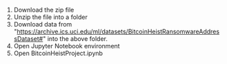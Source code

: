 1. Download the zip file
2. Unzip the file into a folder
3. Download data from "https://archive.ics.uci.edu/ml/datasets/BitcoinHeistRansomwareAddressDataset#" into the above folder.
4. Open Jupyter Notebook environment
5. Open BitcoinHeistProject.ipynb
